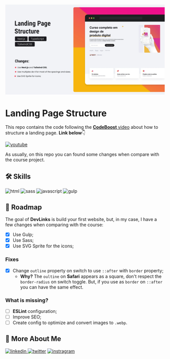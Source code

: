 ![Devlinks](public/assets/images/cover.webp)

# Landing Page Structure

This repo contains the code following the [**CodeBoost** video][video] about how to structure a landing page. **Link below**👇

[![youtube][youtube]][video]

As usually, on this repo you can found some changes when compare with the course project.

## 🛠 Skills

![html][html] ![sass][sass] ![javascript][javascript] ![gulp][gulp]

## 📄 Roadmap

The goal of **DevLinks** is build your first website, but, in my case, I have a few changes when comparing with the course:

- [x] Use Gulp;
- [x] Use Sass;
- [x] Use SVG Sprite for the icons;

### Fixes

- [x] Change `outline` property on switch to use `::after` with `border` property;
  - **Why?** The `oultine` on **Safari** appears as a square, don't respect the `border-radius` on switch toggle. But, if you use as `border` on `::after` you can have the same effect.

### What is missing?

- [ ] **ESLint** configuration;
- [ ] Improve SEO;
- [ ] Create config to optimize and convert images to `.webp`.

## 🔗 More About Me

[
![linkedin](https://img.shields.io/badge/linkedin-0A66C2?style=for-the-badge&logo=linkedin&logoColor=white)
](https://linkedin.com/in/daniel-sousa-tutods)
[![twitter](https://img.shields.io/badge/twitter-1DA1F2?style=for-the-badge&logo=twitter&logoColor=white)](https://twitter.com/dsousa_12)
[![instragram](https://img.shields.io/badge/instragram-E4405F?style=for-the-badge&logo=instagram&logoColor=white)](https://twitter.com/dsousa_12)

[html]: https://img.shields.io/badge/html-1C1C1F?style=for-the-badge&logo=html5&logoColor=white
[sass]: https://img.shields.io/badge/sass-1C1C1F?style=for-the-badge&logo=sass&logoColor=white
[javascript]: https://img.shields.io/badge/javascript-1C1C1F?style=for-the-badge&logo=javascript&logoColor=white
[gulp]: https://img.shields.io/badge/gulp-1C1C1F?style=for-the-badge&logo=gulp&logoColor=white
[youtube]: https://img.shields.io/badge/youtube-F04264?style=for-the-badge&logo=youtube&logoColor=white
[video]: https://youtu.be/LVv1LD7h6Jg
